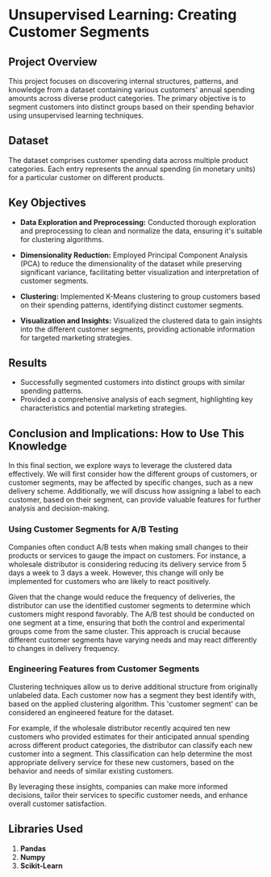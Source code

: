 # Unsupervised Learning: Creating Customer Segments

## Project Overview

This project focuses on discovering internal structures, patterns, and knowledge from a dataset containing various customers' annual spending amounts across diverse product categories. The primary objective is to segment customers into distinct groups based on their spending behavior using unsupervised learning techniques.

## Dataset

The dataset comprises customer spending data across multiple product categories. Each entry represents the annual spending (in monetary units) for a particular customer on different products.

## Key Objectives

- **Data Exploration and Preprocessing:** Conducted thorough exploration and preprocessing to clean and normalize the data, ensuring it's suitable for clustering algorithms.
  
- **Dimensionality Reduction:** Employed Principal Component Analysis (PCA) to reduce the dimensionality of the dataset while preserving significant variance, facilitating better visualization and interpretation of customer segments.
  
- **Clustering:** Implemented K-Means clustering to group customers based on their spending patterns, identifying distinct customer segments.

- **Visualization and Insights:** Visualized the clustered data to gain insights into the different customer segments, providing actionable information for targeted marketing strategies.

## Results

- Successfully segmented customers into distinct groups with similar spending patterns.
- Provided a comprehensive analysis of each segment, highlighting key characteristics and potential marketing strategies.

## Conclusion and Implications: How to Use This Knowledge

In this final section, we explore ways to leverage the clustered data effectively. We will first consider how the different groups of customers, or customer segments, may be affected by specific changes, such as a new delivery scheme. Additionally, we will discuss how assigning a label to each customer, based on their segment, can provide valuable features for further analysis and decision-making.

### Using Customer Segments for A/B Testing

Companies often conduct A/B tests when making small changes to their products or services to gauge the impact on customers. For instance, a wholesale distributor is considering reducing its delivery service from 5 days a week to 3 days a week. However, this change will only be implemented for customers who are likely to react positively.

Given that the change would reduce the frequency of deliveries, the distributor can use the identified customer segments to determine which customers might respond favorably. The A/B test should be conducted on one segment at a time, ensuring that both the control and experimental groups come from the same cluster. This approach is crucial because different customer segments have varying needs and may react differently to changes in delivery frequency.

### Engineering Features from Customer Segments

Clustering techniques allow us to derive additional structure from originally unlabeled data. Each customer now has a segment they best identify with, based on the applied clustering algorithm. This 'customer segment' can be considered an engineered feature for the dataset.

For example, if the wholesale distributor recently acquired ten new customers who provided estimates for their anticipated annual spending across different product categories, the distributor can classify each new customer into a segment. This classification can help determine the most appropriate delivery service for these new customers, based on the behavior and needs of similar existing customers.

By leveraging these insights, companies can make more informed decisions, tailor their services to specific customer needs, and enhance overall customer satisfaction.

## Libraries Used

1. **Pandas**  
2. **Numpy**
3. **Scikit-Learn**
